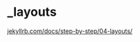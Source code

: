 # _layouts
[jekyllrb.com/docs/step-by-step/04-layouts/](https://jekyllrb.com/docs/step-by-step/04-layouts/)